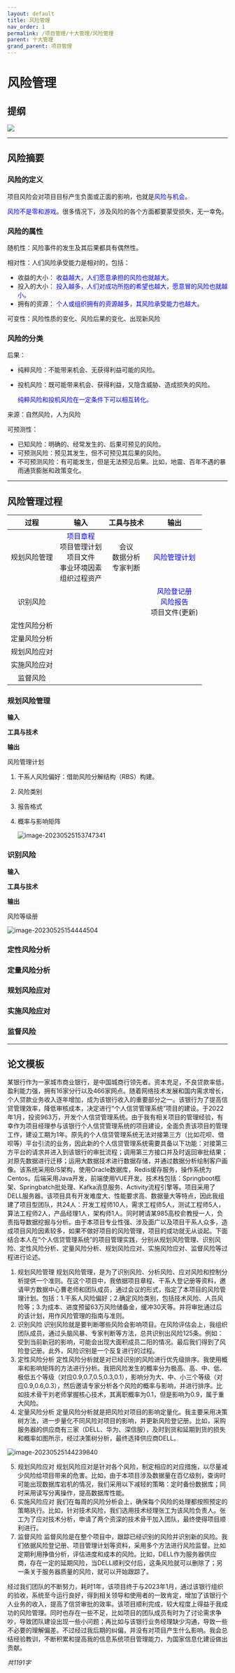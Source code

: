 ```yaml
---
layout: default
title: 风险管理
nav_order: 1
permalink: /项目管理/十大管理/风险管理
parent: 十大管理
grand_parent: 项目管理
---
```


# 风险管理

## 提纲

![](http://img.chenpoop.top/image/202305251505190.png)

------

## 风险摘要

### 风险的定义

​	项目风险会对项目目标产生负面或正面的影响，也就是<font color=blue>风险</font>与<font color=blue>机会</font>。

​	<font color=blue>风险不是零和游戏</font>。很多情况下，涉及风险的各个方面都要蒙受损失，无一幸免。

### 风险的属性

随机性：风险事件的发生及其后果都具有偶然性。

相对性：人们风险承受能力是相对的，包括：

- 收益的大小：	<font color=blue>收益越大，人们愿意承担的风险也就越大</font>。
- 投入的大小：	<font color=blue>投入越多，人们对成功所抱的希望也越大，愿意冒的风险也就越小</font>。
- 拥有的资源：	<font color=blue>个人或组织拥有的资源越多，其风险承受能力也越大</font>。

可变性：风险性质的变化、风险后果的变化、出现新风险

### 风险的分类

后果：

- 纯粹风险：不能带来机会、无获得利益可能的风险。

- 投机风险：既可能带来机会、获得利益，又隐含威胁、造成损失的风险。

  <font color=blue>纯粹风险和投机风险在一定条件下可以相互转化。</font>

来源：自然风险，人为风险

可预测性：

- 已知风险：明确的、经常发生的、后果可预见的风险。
- 可预测风险：预见其发生，但不可预见其后果的风险。
- 不可预测风险：有可能发生，但是无法预见后果。比如，地震、百年不遇的暴雨通货膨胀和政策变化。



------



## 风险管理过程

|     过程     |                             输入                             |            工具与技术            |                             输出                             |
| :----------: | :----------------------------------------------------------: | :------------------------------: | :----------------------------------------------------------: |
| 规划风险管理 | <font color=blue>项目章程</font><br />项目管理计划<br />项目文件<br />事业环境因素<br />组织过程资产<br /> | 会议<br />数据分析<br />专家判断 |             <font color=blue>风险管理计划</font>             |
|   识别风险   |                                                              |                                  | <font color=blue>风险登记册</font>**<br />**<font color=blue>风险报告</font><br />项目文件(更新) |
| 定性风险分析 |                                                              |                                  |                                                              |
| 定量风险分析 |                                                              |                                  |                                                              |
| 规划风险应对 |                                                              |                                  |                                                              |
| 实施风险应对 |                                                              |                                  |                                                              |
|   监督风险   |                                                              |                                  |                                                              |



### 规划风险管理

**输入**

**工具与技术**

**输出**

风险管理计划

1. 干系人风险偏好：借助风险分解结构（RBS）构建。
2. 风险类别
3. 报告格式
4. 概率与影响矩阵
   
   ![image-20230525153747341](http://img.chenpoop.top/image/202305251537419.png)



### 识别风险

**输入**

**工具与技术**

**输出**

风险等级册

![image-20230525154444504](http://img.chenpoop.top/image/202305251544623.png)

### 定性风险分析

### 定量风险分析

### 规划风险应对

### 实施风险应对

### 监督风险

------



## 论文模板

​		某银行作为一家城市商业银行，是中国城商行领先者。资本充足，不良贷款率低，盈利能力强，拥有16家分行以及466家网点。随着网络技术发展和国内需求增长，个人贷款业务收入逐年增加，成为该银行收入的重要部分之一。该银行为了提高信贷管理效率，降低审核成本，决定进行“个人信贷管理系统”项目的建设。于2022年1月，投资963万，开发个人信贷管理系统。由于我有相关项目的管理经验，有幸作为项目经理参与该银行个人信贷管理系统的项目建设，全面负责该项目的管理工作，建设工期为1年。原先的个人信贷管理系统无法对接第三方（比如花呗、借呗等）平台引流的业务，因此新的个人信贷管理系统需要具备以下功能：对接第三方平台的请求并进入到该银行的审批流程；调用第三方接口并及时返回审批结果；对原先数据进行迁移；运用大数据技术进行数据存储，并通过数据分析绘制客户画像。
​		该系统采用B/S架构，使用Oracle数据库，Redis缓存服务，操作系统为Centos。后端采用Java开发，前端使用VUE开发。技术栈包括：Springboot框架、Springbatch批处理、Kafka消息服务、Activity流程引擎等。项目采用了DELL服务器。该项目具有开发难度大、性能要求高、数据量大等特点，因此我组建了项目型团队，共24人：开发工程师10人，需求工程师5人，测试工程师5人，算法工程师2人，产品经理1人，架构师1人。同时聘请某985高校俞教授一人，负责指导数据挖掘与分析。
​		由于本项目专业性强、涉及面广以及项目干系人众多，造成项目风险因素较多，如果不做好项目的风险管理，项目的成功就无从谈起。下面结合本人在“个人信贷管理系统”的项目管理实践，分别从规划风险管理、识别风险、定性风险分析、定量风险分析、规划风险应对、实施风险应对、监督风险等过程进行论述。

1.	规划风险管理
	规划风险管理，是为了识别风险、分析风险、应对风险和控制分析提供一个准则。在这个项目中，我依据项目章程、干系人登记册等资料，邀请甲方数据中心曹老师和团队成员，通过会议的形式，指定了本项目的风险管理计划。包括：1.干系人风险偏好；2.确定风险类别，包括技术风险、人员风险等；3.为成本、进度预留63万风险储备金，缓冲30天等。并将审批通过后的该计划，用作风险管理的指南与准则。
2.	识别风险
	识别风险就是要判断哪些风险会影响项目。在风险评估会上，我组织团队成员，通过头脑风暴、专家判断等方法，总共识别出风险125条。例如：受到当前新冠的影响，可能会出现大面积成员二阳的情况。最后我们得到了风险登记册。此外，风险识别是一个反复进行的过程。
3.	定性风险分析
	定性风险分析就是对已经识别的风险进行优先级排序。我使用概率和影响矩阵的方法进行分析。我把风险发生的概率分为极高、高、中、低、极低五个等级（对应0.9,0.7,0.5,0.3,0.1），影响分为大、中、小三个等级（对应0.9,0.6,0.3），然后邀请专家分析各个风险的概率与影响，并进行排序。比如技术骨干刘老师掌握核心技术，其离职概率为0.1，但是影响为0.9，属于重大风险。
4.	定量风险分析
	定量风险分析就是把风险对项目的影响定量化。我主要采用决策树方法，进一步量化不同风险对项目的影响，并更新风险登记册。比如，采购服务器的供应商有三家（DELL、华为、深信服），及时到货和延期到货的损失和概率如图所示，经过决策树分析，最终选择供应商DELL。

![image-20230525144239840](http://img.chenpoop.top/image/202305251442930.png)

5.	规划风险应对
	规划风险应对是针对各个风险，制定相应的对应措施，以尽量减少风险给项目带来的危害。比如，由于本项目涉及数据量在百亿级别，查询时可能出现数据库宕机的情况，我们采用以下减轻的策略：定时备份数据库；同时采用读写分离操作，提高数据库性能。
6.	实施风险应对
	我们在每周的风险分析会上，确保每个风险的处理都按照预定的策略执行。比如，针对技术风险，我们选用技术经理张工为该风险负责人。张工为了应对技术分析，申请了两个资深的技术骨干加入团队，最终使得项目顺利进行。
7.	监督风险
	监督风险是在整个项目中，跟踪已经识别的风险并识别新的风险。我们依据风险登记册、项目管理计划等资料，采用多个方法进行风险监督。比如定期利用挣值分析，评估进度和成本的风险。比如，DELL作为服务器供应商，存在一定的延期风险，当DELL顺利交付后，这条风险就可以删除了；另一条关于服务器质量的风险，就可以开始跟踪了。

​        经过我们团队的不断努力，耗时1年，该项目终于与2023年1月，通过该银行组织的验收，系统至今运行良好，得到相关领导和使用者的一致肯定，增加了该银行个人业务的收入，提高了信贷审批的效率。该项目顺利完成，较大程度上得益于我成功的风险管理。同时也存在一些不足，比如项目的团队成员有时为了讨论需求争吵，导致团队建设出现一些小问题；再比如与该银行业务经理缺少沟通，导致一些不必要的理解偏差。不过经过我后期的纠偏，并没有对项目产生什么影响。我会总结经验教训，不断积累和提高我的信息系统项目管理能力，为国家信息化建设做出贡献。

*共1191字*